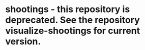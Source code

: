 # shootings - this repository is deprecated. See the repository visualize-shootings for current version.

